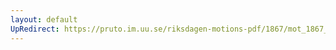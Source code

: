 ```yaml
---
layout: default
UpRedirect: https://pruto.im.uu.se/riksdagen-motions-pdf/1867/mot_1867__ak__112/mot_1867__ak__112-001.pdf
---
```

